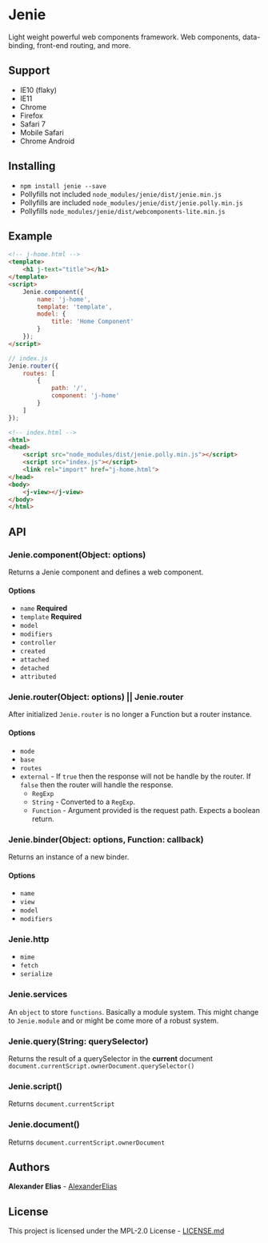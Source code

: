 # Jenie

Light weight powerful web components framework. Web components, data-binding, front-end routing, and more.

## Support

- IE10 (flaky)
- IE11
- Chrome
- Firefox
- Safari 7
- Mobile Safari
- Chrome Android

## Installing

- `npm install jenie --save`
- Pollyfills not included `node_modules/jenie/dist/jenie.min.js`
- Pollyfills are included `node_modules/jenie/dist/jenie.polly.min.js`
- Pollyfills `node_modules/jenie/dist/webcomponents-lite.min.js`

## Example

```html
<!-- j-home.html -->
<template>
	<h1 j-text="title"></h1>
</template>
<script>
	Jenie.component({
		name: 'j-home',
		template: 'template',
		model: {
			title: 'Home Component'
		}
	});
</script>
```

```javascript
// index.js
Jenie.router({
	routes: [
		{
			path: '/',
			component: 'j-home'
		}
	]
});
```

```html
<!-- index.html -->
<html>
<head>
	<script src="node_modules/dist/jenie.polly.min.js"></script>
	<script src="index.js"></script>
	<link rel="import" href="j-home.html">
</head>
<body>
	<j-view></j-view>
</body>
</html>
```

## API

### Jenie.component(Object: options)
Returns a Jenie component and defines a web component.

#### Options
- `name` **Required**
- `template` **Required**
- `model`
- `modifiers`
- `controller`
- `created`
- `attached`
- `detached`
- `attributed`

### Jenie.router(Object: options) || Jenie.router
After initialized `Jenie.router` is no longer a Function but a router instance.

#### Options
- `mode`
- `base`
- `routes`
- `external` - If `true` then the response will not be handle by the router. If `false` then the router will handle the response.
	- `RegExp`
	- `String` - Converted to a `RegExp`.
	- `Function` - Argument provided is the request path. Expects a boolean return.

### Jenie.binder(Object: options, Function: callback)
Returns an instance of a new binder.

#### Options
- `name`
- `view`
- `model`
- `modifiers`

### Jenie.http
- `mime`
- `fetch`
- `serialize`

### Jenie.services
An `object` to store `functions`. Basically a module system. This might change to `Jenie.module` and or might be come more of a robust system.

### Jenie.query(String: querySelector)
Returns the result of a querySelector in the **current** document `document.currentScript.ownerDocument.querySelector()`

### Jenie.script()
Returns `document.currentScript`

### Jenie.document()
Returns `document.currentScript.ownerDocument`

## Authors
**Alexander Elias** - [AlexanderElias](https://github.com/AlexanderElias)

## License
This project is licensed under the MPL-2.0 License - [LICENSE.md](LICENSE.md)
